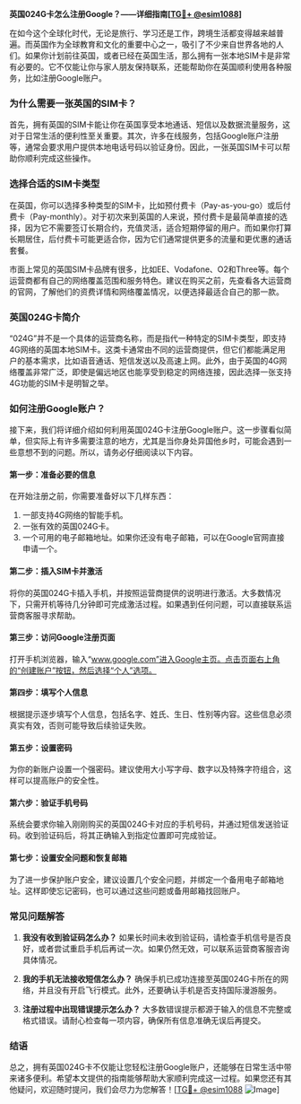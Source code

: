 **英国024G卡怎么注册Google？——详细指南[[TG💪+ @esim1088](https://t.me/s/esim1088)]**

在如今这个全球化时代，无论是旅行、学习还是工作，跨境生活都变得越来越普遍。而英国作为全球教育和文化的重要中心之一，吸引了不少来自世界各地的人们。如果你计划前往英国，或者已经在英国生活，那么拥有一张本地SIM卡是非常有必要的。它不仅能让你与家人朋友保持联系，还能帮助你在英国顺利使用各种服务，比如注册Google账户。

### 为什么需要一张英国的SIM卡？

首先，拥有英国的SIM卡能让你在英国享受本地通话、短信以及数据流量服务，这对于日常生活的便利性至关重要。其次，许多在线服务，包括Google账户注册等，通常会要求用户提供本地电话号码以验证身份。因此，一张英国SIM卡可以帮助你顺利完成这些操作。

### 选择合适的SIM卡类型

在英国，你可以选择多种类型的SIM卡，比如预付费卡（Pay-as-you-go）或后付费卡（Pay-monthly）。对于初次来到英国的人来说，预付费卡是最简单直接的选择，因为它不需要签订长期合约，充值灵活，适合短期停留的用户。而如果你打算长期居住，后付费卡可能更适合你，因为它们通常提供更多的流量和更优惠的通话套餐。

市面上常见的英国SIM卡品牌有很多，比如EE、Vodafone、O2和Three等。每个运营商都有自己的网络覆盖范围和服务特色。建议在购买之前，先查看各大运营商的官网，了解他们的资费详情和网络覆盖情况，以便选择最适合自己的那一款。

### 英国024G卡简介

“024G”并不是一个具体的运营商名称，而是指代一种特定的SIM卡类型，即支持4G网络的英国本地SIM卡。这类卡通常由不同的运营商提供，但它们都能满足用户的基本需求，比如语音通话、短信发送以及高速上网。此外，由于英国的4G网络覆盖非常广泛，即使是偏远地区也能享受到稳定的网络连接，因此选择一张支持4G功能的SIM卡是明智之举。

### 如何注册Google账户？

接下来，我们将详细介绍如何利用英国024G卡注册Google账户。这一步骤看似简单，但实际上有许多需要注意的地方，尤其是当你身处异国他乡时，可能会遇到一些意想不到的问题。所以，请务必仔细阅读以下内容。

#### 第一步：准备必要的信息

在开始注册之前，你需要准备好以下几样东西：
1. 一部支持4G网络的智能手机。
2. 一张有效的英国024G卡。
3. 一个可用的电子邮箱地址。如果你还没有电子邮箱，可以在Google官网直接申请一个。

#### 第二步：插入SIM卡并激活

将你的英国024G卡插入手机，并按照运营商提供的说明进行激活。大多数情况下，只需开机等待几分钟即可完成激活过程。如果遇到任何问题，可以直接联系运营商客服寻求帮助。

#### 第三步：访问Google注册页面

打开手机浏览器，输入“www.google.com”进入Google主页。点击页面右上角的“创建账户”按钮，然后选择“个人”选项。

#### 第四步：填写个人信息

根据提示逐步填写个人信息，包括名字、姓氏、生日、性别等内容。这些信息必须真实有效，否则可能导致后续验证失败。

#### 第五步：设置密码

为你的新账户设置一个强密码。建议使用大小写字母、数字以及特殊字符组合，这样可以提高账户的安全性。

#### 第六步：验证手机号码

系统会要求你输入刚刚购买的英国024G卡对应的手机号码，并通过短信发送验证码。收到验证码后，将其正确输入到指定位置即可完成验证。

#### 第七步：设置安全问题和恢复邮箱

为了进一步保护账户安全，建议设置几个安全问题，并绑定一个备用电子邮箱地址。这样即使忘记密码，也可以通过这些问题或备用邮箱找回账户。

### 常见问题解答

1. **我没有收到验证码怎么办？**
   如果长时间未收到验证码，请检查手机信号是否良好，或者尝试重启手机后再试一次。如果仍然无效，可以联系运营商客服咨询具体情况。

2. **我的手机无法接收短信怎么办？**
   确保手机已成功连接至英国024G卡所在的网络，并且没有开启飞行模式。此外，还要确认手机是否支持国际漫游服务。

3. **注册过程中出现错误提示怎么办？**
   大多数错误提示都源于输入的信息不完整或格式错误。请耐心检查每一项内容，确保所有信息准确无误后再提交。

### 结语

总之，拥有英国024G卡不仅能让您轻松注册Google账户，还能够在日常生活中带来诸多便利。希望本文提供的指南能够帮助大家顺利完成这一过程。如果您还有其他疑问，欢迎随时提问，我们会尽力为您解答！[[TG💪+ @esim1088](https://t.me/s/esim1088) ![Image](https://i.postimg.cc/4NQfJmqS/Snipaste-2025-05-13-00-14-12.png)]